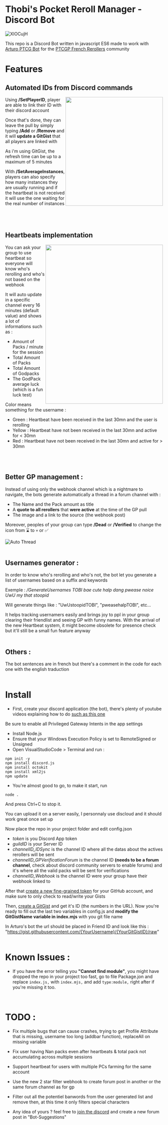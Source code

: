 # Thobi's Pocket Reroll Manager - Discord Bot

![XlOCujH](https://github.com/user-attachments/assets/12eedef1-4237-4928-b175-288aea66d72f)

This repo is a Discord Bot written in javascript ES6 made to work with [Arturo PTCG Bot](https://github.com/Arturo-1212/PTCGPB) for the [PTCGP French Rerollers](https://discord.gg/pn6XSn42m6) community

# Features

## Automated IDs from Discord commands 
<img align="right" width="311" height="347" src="https://i.imgur.com/BamGht5.png">

Using **/SetPlayerID**, player are able to link their ID with their discord account

Once that's done, they can leave the pull by simply typing **/Add** or **/Remove** and it will **update a GitGist** that all players are linked with

As i'm using GitGist, the refresh time can be up to a maximum of 5 minutes

With **/SetAverageInstances**, players can also specify how many instances they are usually running and if the heartbeat is not received it will use the one waiting for the real number of instances
<br /> 
<br /> 
<br /> 
<br /> 

## Heartbeats implementation

<img align="right" width="375" height="507" src="https://i.imgur.com/goZDtl9.png">

You can ask your group to use heartbeat so everyone will know who's rerolling and who's not based on the webhook

It will auto update in a specific channel every 16 minutes (default value) and shows a lot of informations such as :
- Amount of Packs / minute for the session
- Total Amount of Packs
- Total Amount of Godpacks
- The GodPack average luck (which is a fun luck test)

Color means something for the username :
- Green : Heartbeat have been received in the last 30mn and the user is rerolling
- Yellow : Heartbeat have not been received in the last 30mn and active for < 30mn
- Red : Heartbeat have not been received in the last 30mn and active for > 30mn
<br />
<br /> 

## Better GP management :

Instead of using only the webhook channel which is a nightmare to navigate, the bots generate automatically a thread in a forum channel with : 
- The Name and the Pack amount as title
- A **quote to all rerollers** that **were active** at the time of the GP pull
- The image and a link to the source (the webhook post)

Moreover, peoples of your group can type **/Dead** or **/Verified** to change the icon from ⌛ to 💀 or ✅

![Auto Thread](https://i.imgur.com/iO4WDha.png)
<br /> 
<br /> 

## Usernames generator :

In order to know who's rerolling and who's not, the bot let you generate a list of usernames based on a suffix and keywords

Exemple : _/GenerateUsernames TOBI bae cute halp dang pwease noice UwU my that stoopid_

Will generate things like : "UwUstoopidTOBI", "pweasehalpTOBI", etc...

It helps tracking usernamers easily and brings joy to ppl in your group clearing their friendlist and seeing GP with funny names. With the arrival of the new Heartbeat system, it might become obsolete for presence check but it'll still be a small fun feature anyway
<br /> 
<br /> 

## Others :

The bot sentences are in french but there's a comment in the code for each one with the english traduction
<br /> 
<br /> 

# Install

- First, create your discord application (the bot), there's plenty of youtube videos explaining how to do [such as this one](https://www.youtube.com/watch?v=Oy5HGvrxM4o&t=134s)

Be sure to enable all Privileged Gateway Intents in the app settings

- Install Node.js 
- Ensure that your Windows Execution Policy is set to RemoteSigned or Unsigned
- Open VisualStudioCode > Terminal and run :
```
npm init -y
npm install discord.js
npm install octokit
npm install xml2js
npm update
```
- You're almost good to go, to make it start, run
```
node .
```
And press Ctrl+C to stop it. 

You can upload it on a server easily, I personnaly use discloud and it should work great once set up

Now place the repo in your project folder and edit config.json

- *token* is you Discord App token
- *guildID* is your Server ID
- *channelID_IDSync* is the channel ID where all the datas about the actives rerollers will be sent
- *channelID_GPVerificationForum* is the channel ID **(needs to be a forum channel**, check about discord community servers to enable forums) and it's where all the valid packs will be sent for verifications
- *channelID_Webhook* is the channel ID were your group have their webhook linked to

After that [create a new fine-grained token](https://github.com/settings/tokens) for your GitHub account, and make sure to only check to read/write your Gists

Then, [create a GitGist](https://gist.github.com/) and get it's ID (the numbers in the URL). Now you're ready to fill out the last two variables in config.js and **modify the GitGistName variable in index.mjs** with you git file name

In Arturo's bot the url should be placed in Friend ID and look like this : "https://gist.githubusercontent.com/{YourUsername}/{YourGitGistID}/raw"
<br /> 
<br /> 

# Known Issues :

- If you have the error telling you **"Cannot find module"**, you might have dropped the repo in your project too fast, go to file Package.jon and replace ```index.js,``` with ```index.mjs,``` and add ```type:module,``` right after if you're missing it too.
<br /> 

# TODO :

- Fix multiple bugs that can cause crashes, trying to get Profile Attribute that is missing, username too long (addbar function), replaceAll on missing variable

- Fix user having Nan packs even after heartbeats & total pack not accumulating across multiple sessions

- Support heartbeat for users with multiple PCs farming for the same account

- Use the new 2 star filter webhook to create forum post in another or the same forum channel as for gp

- Filter out all the potentiel banwords from the user generated list and remove then, at this time it only filters special characters

- Any idea of yours ? feel free to [join the discord](https://discord.gg/pn6XSn42m6) and create a new forum post in "Bot-Suggestions" 

